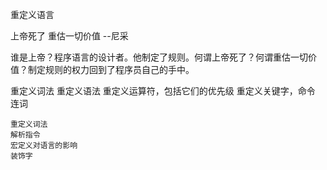 重定义语言

  上帝死了
  重估一切价值
    --尼采

  谁是上帝？程序语言的设计者。他制定了规则。何谓上帝死了？何谓重估一切价值？制定规则的权力回到了程序员自己的手中。

  重定义词法
  重定义语法
  重定义运算符，包括它们的优先级
  重定义关键字，命令
  连词


    重定义词法
    解析指令
    宏定义对语言的影响
    装饰字